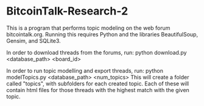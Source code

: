# BitcoinTalk-Research-2
This is a program that performs topic modeling on the web forum bitcointalk.org.
Running this requires Python and the libraries BeautifulSoup, Gensim, and SQLite3.

In order to download threads from the forums, run:
python download.py <database_path> <board_id>

In order to run topic modelling and export threads, run:
python modelTopics.py <database_path> <num_topics>
This will create a folder called "topics", with subfolders for each created topic.
Each of these will contain html files for those threads with the highest match with the given topic.
